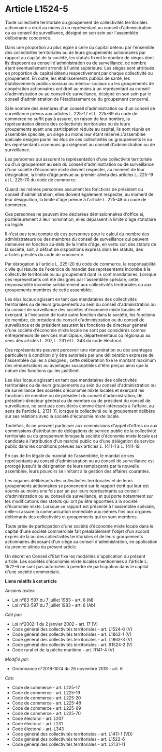 # Article L1524-5

Toute collectivité territoriale ou groupement de collectivités territoriales actionnaire a droit au moins à un représentant
au conseil d'administration ou au conseil de surveillance, désigné en son sein par l'assemblée délibérante concernée.

Dans une proportion au plus égale à celle du capital détenu par l'ensemble des collectivités territoriales ou de leurs
groupements actionnaires par rapport au capital de la société, les statuts fixent le nombre de sièges dont ils disposent au
conseil d'administration ou de surveillance, ce nombre étant éventuellement arrondi à l'unité supérieure. Les sièges sont
attribués en proportion du capital détenu respectivement par chaque collectivité ou groupement. En outre, les établissements
publics de santé, les établissements publics sociaux ou médico-sociaux ou les groupements de coopération actionnaires ont
droit au moins à un représentant au conseil d'administration ou au conseil de surveillance, désigné en son sein par le
conseil d'administration de l'établissement ou du groupement concerné.

Si le nombre des membres d'un conseil d'administration ou d'un conseil de surveillance prévus aux articles L. 225-17 et L.
225-69 du code de commerce ne suffit pas à assurer, en raison de leur nombre, la représentation directe des collectivités
territoriales ou de leurs groupements ayant une participation réduite au capital, ils sont réunis en assemblée spéciale, un
siège au moins leur étant réservé.L'assemblée spéciale désigne parmi les élus de ces collectivités ou groupements le ou les
représentants communs qui siégeront au conseil d'administration ou de surveillance.

Les personnes qui assurent la représentation d'une collectivité territoriale ou d'un groupement au sein du conseil
d'administration ou de surveillance d'une société d'économie mixte doivent respecter, au moment de leur désignation, la
limite d'âge prévue au premier alinéa des articles L. 225-19 et L. 225-70 du code de commerce.

Quand les mêmes personnes assument les fonctions de président du conseil d'administration, elles doivent également respecter,
au moment de leur désignation, la limite d'âge prévue à l'article L. 225-48 du code de commerce.

Ces personnes ne peuvent être déclarées démissionnaires d'office si, postérieurement à leur nomination, elles dépassent la
limite d'âge statutaire ou légale.

Il n'est pas tenu compte de ces personnes pour le calcul du nombre des administrateurs ou des membres du conseil de
surveillance qui peuvent demeurer en fonction au-delà de la limite d'âge, en vertu soit des statuts de la société, soit, à
défaut de dispositions express dans les statuts, des articles précités du code de commerce.

Par dérogation à l'article L. 225-20 du code de commerce, la responsabilité civile qui résulte de l'exercice du mandat des
représentants incombe à la collectivité territoriale ou au groupement dont ils sont mandataires. Lorsque ces représentants
ont été désignés par l'assemblée spéciale, cette responsabilité incombe solidairement aux collectivités territoriales ou aux
groupements membres de cette assemblée.

Les élus locaux agissant en tant que mandataires des collectivités territoriales ou de leurs groupements au sein du conseil
d'administration ou du conseil de surveillance des sociétés d'économie mixte locales et exerçant, à l'exclusion de toute
autre fonction dans la société, les fonctions de membre, de président du conseil d'administration ou du conseil de
surveillance et de président assurant les fonctions de directeur général d'une société d'économie mixte locale ne sont pas
considérés comme entrepreneurs de services municipaux, départementaux ou régionaux au sens des articles L. 207, L. 231 et L.
343 du code électoral.

Ces représentants peuvent percevoir une rémunération ou des avantages particuliers à condition d'y être autorisés par une
délibération expresse de l'assemblée qui les a désignés ; cette délibération fixe le montant maximum des rémunérations ou
avantages susceptibles d'être perçus ainsi que la nature des fonctions qui les justifient.

Les élus locaux agissant en tant que mandataires des collectivités territoriales ou de leurs groupements au sein du conseil
d'administration ou de surveillance des sociétés d'économie mixte locales et exerçant les fonctions de membre ou de président
du conseil d'administration, de président-directeur général ou de membre ou de président du conseil de surveillance, ne sont
pas considérés comme étant intéressés à l'affaire, au sens de l'article L. 2131-11, lorsque la collectivité ou le groupement
délibère sur ses relations avec la société d'économie mixte locale.

Toutefois, ils ne peuvent participer aux commissions d'appel d'offres ou aux commissions d'attribution de délégations de
service public de la collectivité territoriale ou du groupement lorsque la société d'économie mixte locale est candidate à
l'attribution d'un marché public ou d'une délégation de service public dans les conditions prévues aux articles L. 1411-1 à
L. 1411-19.

En cas de fin légale du mandat de l'assemblée, le mandat de ses représentants au conseil d'administration ou au conseil de
surveillance est prorogé jusqu'à la désignation de leurs remplaçants par la nouvelle assemblée, leurs pouvoirs se limitant à
la gestion des affaires courantes.

Les organes délibérants des collectivités territoriales et de leurs groupements actionnaires se prononcent sur le rapport
écrit qui leur est soumis au moins une fois par an par leurs représentants au conseil d'administration ou au conseil de
surveillance, et qui porte notamment sur les modifications des statuts qui ont pu être apportées à la société d'économie
mixte. Lorsque ce rapport est présenté à l'assemblée spéciale, celle-ci assure la communication immédiate aux mêmes fins aux
organes délibérants des collectivités et groupements qui en sont membres.

Toute prise de participation d'une société d'économie mixte locale dans le capital d'une société commerciale fait
préalablement l'objet d'un accord exprès de la ou des collectivités territoriales et de leurs groupements actionnaires
disposant d'un siège au conseil d'administration, en application du premier alinéa du présent article.

Un décret en Conseil d'Etat fixe les modalités d'application du présent article. Les sociétés d'économie mixte locales
mentionnées à l'article L. 1522-6 ne sont pas autorisées à prendre de participation dans le capital d'une société
commerciale.

**Liens relatifs à cet article**

_Anciens textes_:

  - Loi n°83-597 du 7 juillet 1983 - art. 8 (M)
  - Loi n°83-597 du 7 juillet 1983 - art. 8 (Ab)

_Cité par_:

  - Loi n°2002-1 du 2 janvier 2002 - art. 17 (V)
  - Code général des collectivités territoriales - art. L1524-6 (V)
  - Code général des collectivités territoriales - art. L1862-1 (V)
  - Code général des collectivités territoriales - art. L1862-3 (V)
  - Code général des collectivités territoriales - art. R1524-2 (V)
  - Code rural et de la pêche maritime - art. R141-4 (V)

_Modifié par_:

  - Ordonnance n°2018-1074 du 26 novembre 2018 - art. 6

_Cite_:

  - Code de commerce - art. L225-17
  - Code de commerce - art. L225-19
  - Code de commerce - art. L225-20
  - Code de commerce - art. L225-48
  - Code de commerce - art. L225-69
  - Code de commerce - art. L225-70
  - Code électoral - art. L207
  - Code électoral - art. L231
  - Code électoral - art. L343
  - Code général des collectivités territoriales - art. L1411-1 (VD)
  - Code général des collectivités territoriales - art. L1522-6
  - Code général des collectivités territoriales - art. L2131-11
